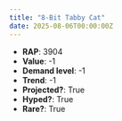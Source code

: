 ```yaml
---
title: "8-Bit Tabby Cat"
date: 2025-08-06T00:00:00Z
---
```

- **RAP**: 3904
- **Value**: -1
- **Demand level**: -1
- **Trend**: -1
- **Projected?**: True
- **Hyped?**: True
- **Rare?**: True
